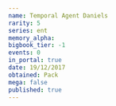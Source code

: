 ```yaml
---
name: Temporal Agent Daniels
rarity: 5
series: ent
memory_alpha:
bigbook_tier: -1
events: 0
in_portal: true
date: 19/12/2017
obtained: Pack
mega: false
published: true
---
```



